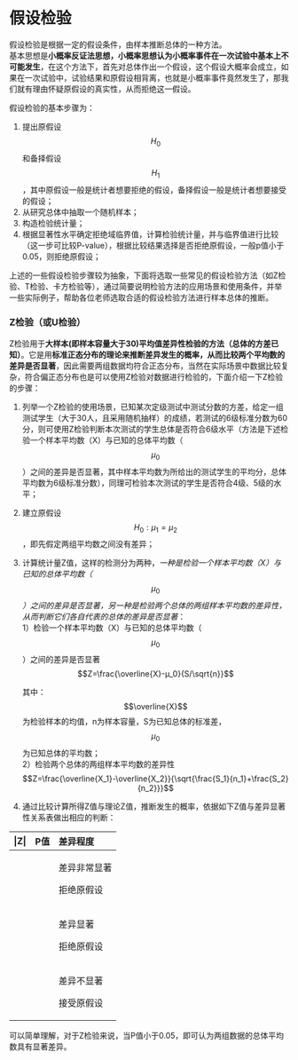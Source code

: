 # 假设检验

假设检验是根据一定的假设条件，由样本推断总体的一种方法。  
基本思想是**小概率反证法思想，小概率思想认为小概率事件在一次试验中基本上不可能发生**，在这个方法下，首先对总体作出一个假设，这个假设大概率会成立，如果在一次试验中，试验结果和原假设相背离，也就是小概率事件竟然发生了，那我们就有理由怀疑原假设的真实性，从而拒绝这一假设。

假设检验的基本步骤为：

1. 提出原假设 $$H_0$$ 和备择假设 $$H_1$$，其中原假设一般是统计者想要拒绝的假设，备择假设一般是统计者想要接受的假设；
2. 从研究总体中抽取一个随机样本；
3. 构造检验统计量；
4. 根据显著性水平确定拒绝域临界值，计算检验统计量，并与临界值进行比较（这一步可比较P-value），根据比较结果选择是否拒绝原假设，一般p值小于0.05，则拒绝原假设；

上述的一些假设检验步骤较为抽象，下面将选取一些常见的假设检验方法（如Z检验、T检验、卡方检验等），通过简要说明检验方法的应用场景和使用条件，并举一些实际例子，帮助各位老师选取合适的假设检验方法进行样本总体的推断。

### Z检验（或U检验）

Z检验用于**大样本\(即样本容量大于30\)平均值差异性检验的方法（总体的方差已知）**。它是用**标准正态分布的理论来推断差异发生的概率，从而比较两个平均数的差异是否显著**，因此需要两组数据均符合正态分布，当然在实际场景中数据比较复杂，符合偏正态分布也是可以使用Z检验对数据进行检验的，下面介绍一下Z检验的步骤：

1. 列举一个Z检验的使用场景，已知某次定级测试中测试分数的方差，给定一组测试学生（大于30人，且采用随机抽样）的成绩，若测试的6级标准分数为60分，则可使用Z检验判断本次测试的学生总体是否符合6级水平（方法是下述检验一个样本平均数（X）与已知的总体平均数（ $$μ_0$$ ）之间的差异是否显著，其中样本平均数为所给出的测试学生的平均分，总体平均数为6级标准分数），同理可检验本次测试的学生是否符合4级、5级的水平；
2. 建立原假设 $$H_0:μ_1=μ_2$$ ，即先假定两组平均数之间没有差异；
3. 计算统计量Z值，这样的检测分为两种，_一种是检验一个样本平均数（X）与已知的总体平均数（_ $$μ_0$$ _）之间的差异是否显著，另一种是检验两个总体的两组样本平均数的差异性，从而判断它们各自代表的总体的差异是否显著_：  
   1）检验一个样本平均数（X）与已知的总体平均数（ $$μ_0$$ ）之间的差异是否显著  
                                                                                   $$Z=\frac{\overline{X}-μ_0}{S/\sqrt{n}}$$ 

   其中： $$\overline{X}$$ 为检验样本的均值，n为样本容量，S为已知总体的标准差， $$μ_0$$为已知总体的平均数；  
   2）检验两个总体的两组样本平均数的差异性  
                                                                                    $$Z=\frac{\overline{X_1}-\overline{X_2}}{\sqrt{\frac{S_1}{n_1}+\frac{S_2}{n_2}}}$$                               

4. 通过比较计算所得Z值与理论Z值，推断发生的概率，依据如下Z值与差异显著性关系表做出相应的判断：

<table>
  <thead>
    <tr>
      <th style="text-align:left">|Z|</th>
      <th style="text-align:left">P&#x503C;</th>
      <th style="text-align:left">&#x5DEE;&#x5F02;&#x7A0B;&#x5EA6;</th>
    </tr>
  </thead>
  <tbody>
    <tr>
      <td style="text-align:left"></td>
      <td style="text-align:left"></td>
      <td style="text-align:left">
        <p>&#x5DEE;&#x5F02;&#x975E;&#x5E38;&#x663E;&#x8457;</p>
        <p>&#x62D2;&#x7EDD;&#x539F;&#x5047;&#x8BBE;</p>
      </td>
    </tr>
    <tr>
      <td style="text-align:left"></td>
      <td style="text-align:left"></td>
      <td style="text-align:left">
        <p>&#x5DEE;&#x5F02;&#x663E;&#x8457;</p>
        <p>&#x62D2;&#x7EDD;&#x539F;&#x5047;&#x8BBE;</p>
      </td>
    </tr>
    <tr>
      <td style="text-align:left"></td>
      <td style="text-align:left"></td>
      <td style="text-align:left">
        <p>&#x5DEE;&#x5F02;&#x4E0D;&#x663E;&#x8457;</p>
        <p>&#x63A5;&#x53D7;&#x539F;&#x5047;&#x8BBE;</p>
      </td>
    </tr>
  </tbody>
</table>

可以简单理解，对于Z检验来说，当P值小于0.05，即可认为两组数据的总体平均数具有显著差异。  








